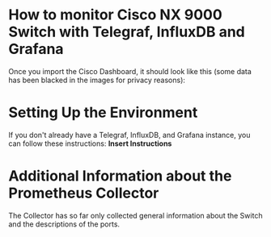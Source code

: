 # How to monitor Cisco NX 9000 Switch with Telegraf, InfluxDB and Grafana
Once you import the Cisco Dashboard, it should look like this (some data has been blacked in the images for privacy reasons):

# Setting Up the Environment
If you don't already have a Telegraf, InfluxDB, and Grafana instance, you can follow these instructions: **Insert Instructions**

# Additional Information about the Prometheus Collector
The Collector has so far only collected general information about the Switch and the descriptions of the ports.